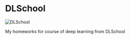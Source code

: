 # DLSchool

![DLSchool](https://mipt.ru/upload/iblock/70e/1_primary_logo_on_transparent_5000-_1_.png)

My homeworks for course of deep learning from DLSchool
